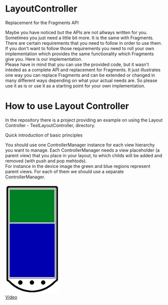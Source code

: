 LayoutController
================

Replacement for the Fragments API

<p>
Maybe you have noticed but the APIs are not allways written for you. Sometimes you just need a little bit more. It is the same with Fragments. There are certain requirements that you need to follow in order to use them. If you don't want to follow those requirements you need to roll your own implementation which provides the same functionality which Fragments give you. Here is our implementation. 
<br>
Please have in mind that you can use the provided code, but it wasn't inteded as a complete API and replacement for Fragments. It just illustrates one way you can replace Fragments and can be extended or changed in many different ways depending on what your actual needs are. So please use it as is or use it as a starting point for your own implementation.
</p>

How to use Layout Controller
============================
<p>In the repository there is a project providing an example on using the Layout Controller - TestLayoutController, directory.</p>

<p>Quick introduction of basic principles</p>
You should use one ControllerManager instance for each view hierarchy you want to manage. Each ControllerManager needs a view placeholder (a parent view) that you place in your layout, to which childs will be added and removed (with push and pop mehtods).<br>
For instance in the device image the green and blue regions represent parent views. For each of them we should use a separate ControllerManager.
<br><br>
<img src="device.png"></img>
<br/>
<a href="https://youtu.be/Pg8CFBIN7Q4">Video<a/>
